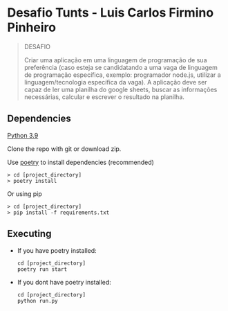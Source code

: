 # Desafio Tunts - Luis Carlos Firmino Pinheiro

> DESAFIO
>
> Criar uma aplicação em uma linguagem de programação de sua preferência (caso esteja se candidatando a uma vaga de linguagem de programação específica, exemplo: programador node.js, utilizar a linguagem/tecnologia específica da vaga). A aplicação deve ser capaz de ler uma planilha do google sheets, buscar as informações necessárias, calcular e escrever o resultado na planilha.

## Dependencies

[Python 3.9](https://www.python.org/downloads/release/python-392/)

Clone the repo with git or download zip.

Use [poetry](https://python-poetry.org/) to install dependencies (recommended)

```
> cd [project_directory]
> poetry install
```

Or using pip

```
> cd [project_directory]
> pip install -f requirements.txt
```

## Executing

-   If you have poetry installed:

    ```
    cd [project_directory]
    poetry run start
    ```

-   If you dont have poetry installed:
    ```
    cd [project_directory]
    python run.py
    ```
